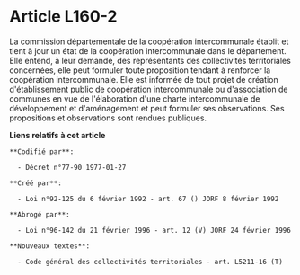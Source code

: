 # Article L160-2

La commission départementale de la coopération intercommunale établit et tient à jour un état de la coopération
intercommunale dans le département. Elle entend, à leur demande, des représentants des collectivités territoriales
concernées, elle peut formuler toute proposition tendant à renforcer la coopération intercommunale. Elle est informée de tout
projet de création d'établissement public de coopération intercommunale ou d'association de communes en vue de l'élaboration
d'une charte intercommunale de développement et d'aménagement et peut formuler ses observations. Ses propositions et
observations sont rendues publiques.

**Liens relatifs à cet article**

	**Codifié par**:

	  - Décret n°77-90 1977-01-27

	**Créé par**:

	  - Loi n°92-125 du 6 février 1992 - art. 67 () JORF 8 février 1992

	**Abrogé par**:

	  - Loi n°96-142 du 21 février 1996 - art. 12 (V) JORF 24 février 1996

	**Nouveaux textes**:

	  - Code général des collectivités territoriales - art. L5211-16 (T)
